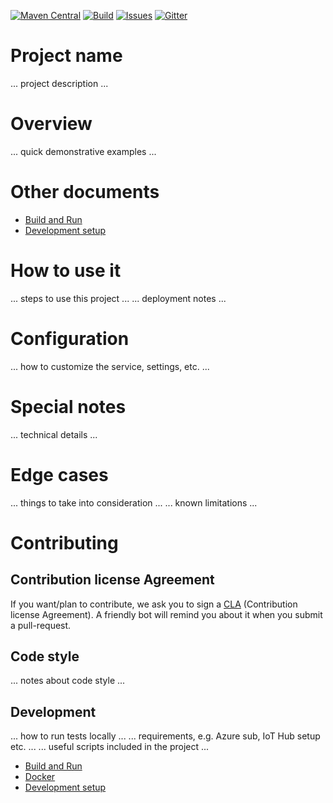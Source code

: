 [![Maven Central][maven-badge]][maven-url]
[![Build][build-badge]][build-url]
[![Issues][issues-badge]][issues-url]
[![Gitter][gitter-badge]][gitter-url]

Project name
============

... project description ...

Overview
========

... quick demonstrative examples ...

Other documents
===============

* [Build and Run](project/docs/BUILD.md)
* [Development setup](project/docs/DEV-SETUP.md)

How to use it
=============

... steps to use this project ...
... deployment notes ...

Configuration
=============

... how to customize the service, settings, etc. ...

Special notes
=============

... technical details ...

Edge cases
==========

... things to take into consideration ...
... known limitations ...

Contributing
============

## Contribution license Agreement

If you want/plan to contribute, we ask you to sign a [CLA](https://cla.microsoft.com/) 
(Contribution license Agreement). A friendly bot will remind you about it when you submit 
a pull-request.

## Code style

... notes about code style ...

## Development

... how to run tests locally ...
... requirements, e.g. Azure sub, IoT Hub setup etc. ...
... useful scripts included in the project ...

* [Build and Run](project/docs/BUILD.md)
* [Docker](project/docs/DOCKER.md)
* [Development setup](project/docs/DEV-SETUP.md)

[maven-badge]: https://img.shields.io/maven-central/v/com.microsoft.azure.iot/[ABCDEFG].svg
[maven-url]: http://search.maven.org/#search%7Cga%7C1%7Ca%3A%22[ABCDEFG]%22
[build-badge]: https://api.travis-ci.com/Azure/microservice-template-dotnet-ws.svg?token=Ne4bYvppJihDwJ89ybGC
[build-url]: https://travis-ci.com/Azure/microservice-template-dotnet-ws
[issues-badge]: https://img.shields.io/github/issues/azure/microservice-template-dotnet-ws.svg
[issues-url]: https://github.com/azure/microservice-template-dotnet-ws/issues
[gitter-badge]: https://img.shields.io/gitter/room/azure/iot-pcs.js.svg
[gitter-url]: https://gitter.im/azure/iot-pcs
